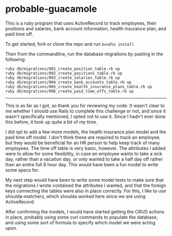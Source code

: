 # probable-guacamole

This is a ruby program that uses ActiveRecord to track employees, their positions and salaries, bank account information, health insurance plan, and paid time off.

To get started, fork or clone the repo and run `bundle install`

Then from the commandline, run the database migrations by pasting in the following:
```
ruby db/migrations/001_create_position_table.rb up
ruby db/migrations/002_create_positions_table.rb up
ruby db/migrations/003_create_salaries_table.rb up
ruby db/migrations/004_create_bank_accounts_table.rb up
ruby db/migrations/005_create_health_insurance_plans_table.rb up
ruby db/migrations/006_create_paid_time_offs_table.rb up
```

*******************
This is as far as I got, so thank you for reviewing my code. It wasn't clear to me whether I should use Rails to complete this challenge or not, and since it wasn't specifically mentioned, I opted not to use it. Since I hadn't ever done this before, it took up quite a bit of my time.

I did opt to add a few more models, the health insurance plan model and the paid time off model. I don't think these are required to track an employee, but they would be beneficial for an HR person to help keep track of many employees. The time off table is very basic, however. The attributes I added were to allow for some flexibility, in case an employee wants to take a sick day, rather than a vacation day, or only wanted to take a half day off rather than an entire full 8 hour day. This would have been a fun model to write some specs for.

My next step would have been to write some model tests to make sure that the migrations I wrote contained the attributes I wanted, and that the foreign keys connecting the tables were also in place correctly. For this, I like to use shoulda-matchers, which shoulda worked here since we are using ActiveRecord.

After confirming the models, I would have started getting the CRUD actions in place, probably using some curl commands to populate the database, and using some sort of formula to specify which model we were acting upon.

